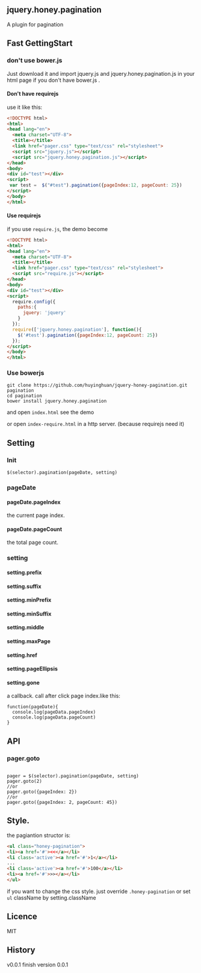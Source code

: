 jquery.honey.pagination
------------
A plugin for pagination

## Fast GettingStart

### don't use bower.js
Just download it and import jquery.js and jquery.honey.pagination.js in your html page if you don't have bower.js .

#### Don't have requirejs
use it like this:

```html
<!DOCTYPE html>
<html>
<head lang="en">
  <meta charset="UTF-8">
  <title></title>
  <link href="pager.css" type="text/css" rel="stylesheet">
  <script src="jquery.js"></script>
  <script src="jquery.honey.pagination.js"></script>
</head>
<body>
<div id="test"></div>
<script>
 var test =  $("#test").pagination({pageIndex:12, pageCount: 25})
</script>
</body>
</html>
```
#### Use requirejs
if you use ```require.js```, the demo become
```html
<!DOCTYPE html>
<html>
<head lang="en">
  <meta charset="UTF-8">
  <title></title>
  <link href="pager.css" type="text/css" rel="stylesheet">
  <script src="require.js"></script>
</head>
<body>
<div id="test"></div>
<script>
  require.config({
    paths:{
      jquery: 'jquery'
    }
  });
  require(['jquery.honey.pagination'], function(){
    $('#test').pagination({pageIndex:12, pageCount: 25})
  });
</script>
</body>
</html>
```

### Use bowerjs

```shell
git clone https://github.com/huyinghuan/jquery-honey-pagination.git pagination
cd pagination
bower install jquery.honey.pagination
```
and open ```index.html``` see the demo

or open ```index-require.html``` in a http server. (because requirejs need it)

## Setting

### Init

```
$(selector).pagination(pageDate, setting)
```

### pageDate

#### pageDate.pageIndex

the current page index.

#### pageDate.pageCount

the total page count.

### setting

#### setting.prefix
#### setting.suffix
#### setting.minPrefix
#### setting.minSuffix
#### setting.middle
#### setting.maxPage
#### setting.href
#### setting.pageEllipsis

#### setting.gone
a callback. call after click page index.like this:
```
function(pageDate){
  console.log(pageData.pageIndex)
  console.log(pageData.pageCount)
}
```

## API

### pager.goto

```

pager = $(selector).pagination(pageDate, setting)
pager.goto(2)
//or
pager.goto({pageIndex: 2})
//or
pager.goto({pageIndex: 2, pageCount: 45})
```

## Style.

the pagiantion structor is:
```html
<ul class="honey-pagination">
<li><a href='#'><<</a></li>
<li class='active'><a href='#'>1</a></li>
...
<li class='active'><a href='#'>100</a></li>
<li><a href='#'>>></a></li>
</ul>
```

if you want to change the css style. just override ```.honey-pagination``` or set ```ul``` className by setting.className 

## Licence
MIT

## History

v0.0.1
 finish version 0.0.1


